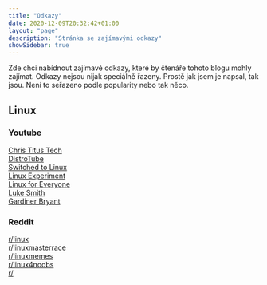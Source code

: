 ```yaml
---
title: "Odkazy"
date: 2020-12-09T20:32:42+01:00
layout: "page"
description: "Stránka se zajímavými odkazy"
showSidebar: true
---
```


Zde chci nabídnout zajímavé odkazy, které by čtenáře tohoto blogu mohly zajímat. Odkazy nejsou nijak speciálně řazeny. Prostě jak jsem je napsal, tak jsou. Není to seřazeno podle popularity nebo tak něco.
<!--more-->

## Linux

### Youtube

[Chris Titus Tech](https://www.youtube.com/channel/UCg6gPGh8HU2U01vaFCAsvmQ)  
[DistroTube](https://www.youtube.com/channel/UCVls1GmFKf6WlTraIb_IaJg)  
[Switched to Linux](https://www.youtube.com/channel/UCoryWpk4QVYKFCJul9KBdyw)  
[Linux Experiment](https://www.youtube.com/channel/UC5UAwBUum7CPN5buc-_N1Fw)  
[Linux for Everyone](https://www.youtube.com/channel/UCd4XwUn2Lure2NHHjukoCwA)  
[Luke Smith](https://www.youtube.com/channel/UC2eYFnH61tmytImy1mTYvhA)  
[Gardiner Bryant](https://www.youtube.com/channel/UCv1Kcz-CuGM6mxzL3B1_Eiw)  

### Reddit

[r/linux](https://reddit.com/r/linux)  
[r/linuxmasterrace](https://reddit.com/r/linuxmasterrace)  
[r/linuxmemes](https://reddit.com/r/linuxmemes)  
[r/linux4noobs](https://reddit.com/r/linux4noobs)  
[r/](https://reddit.com/r/)  
